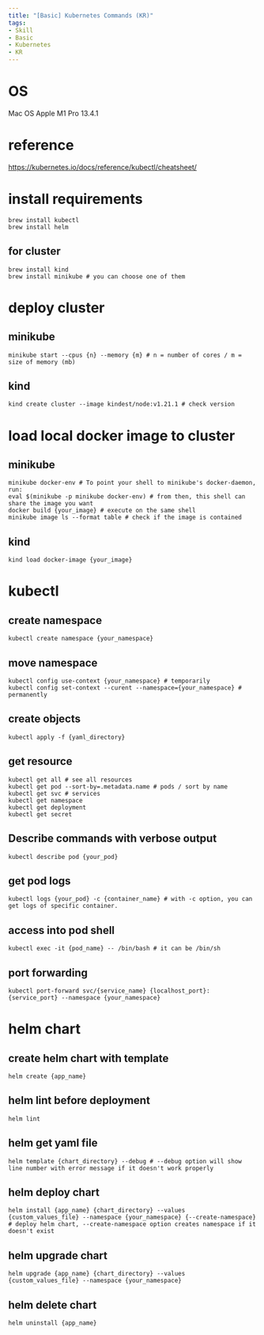 ```yaml
---
title: "[Basic] Kubernetes Commands (KR)"
tags:
- Skill
- Basic
- Kubernetes
- KR
---
```

# OS
Mac OS Apple M1 Pro 13.4.1

# reference
https://kubernetes.io/docs/reference/kubectl/cheatsheet/

# install requirements
```
brew install kubectl
brew install helm
```

## for cluster
```
brew install kind
brew install minikube # you can choose one of them
```

# deploy cluster
## minikube
```
minikube start --cpus {n} --memory {m} # n = number of cores / m = size of memory (mb)
```

## kind
```
kind create cluster --image kindest/node:v1.21.1 # check version
```

# load local docker image to cluster
## minikube
```
minikube docker-env # To point your shell to minikube's docker-daemon, run:
eval $(minikube -p minikube docker-env) # from then, this shell can share the image you want
docker build {your_image} # execute on the same shell
minikube image ls --format table # check if the image is contained
```

## kind
```
kind load docker-image {your_image}
```

# kubectl
## create namespace
```
kubectl create namespace {your_namespace}
```

## move namespace
```
kubectl config use-context {your_namespace} # temporarily
kubectl config set-context --curent --namespace={your_namespace} # permanently
```

## create objects
```
kubectl apply -f {yaml_directory}
```

## get resource
```
kubectl get all # see all resources
kubectl get pod --sort-by=.metadata.name # pods / sort by name
kubectl get svc # services
kubectl get namespace
kubectl get deployment
kubectl get secret
```

## Describe commands with verbose output
```
kubectl describe pod {your_pod}
```

## get pod logs
```
kubectl logs {your_pod} -c {container_name} # with -c option, you can get logs of specific container.
```

## access into pod shell
```
kubectl exec -it {pod_name} -- /bin/bash # it can be /bin/sh
```

## port forwarding
```
kubectl port-forward svc/{service_name} {localhost_port}:{service_port} --namespace {your_namespace}
```

# helm chart
## create helm chart with template
```
helm create {app_name}
```

## helm lint before deployment
```
helm lint
```

## helm get yaml file
```
helm template {chart_directory} --debug # --debug option will show line number with error message if it doesn't work properly
```

## helm deploy chart
```
helm install {app_name} {chart_directory} --values {custom_values_file} --namespace {your_namespace} {--create-namespace} # deploy helm chart, --create-namespace option creates namespace if it doesn't exist
```

## helm upgrade chart
```
helm upgrade {app_name} {chart_directory} --values {custom_values_file} --namespace {your_namespace}
```

## helm delete chart
```
helm uninstall {app_name}
```
